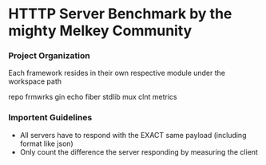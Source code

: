 # HTTTP Server Benchmark by the mighty Melkey Community

### Project Organization

Each framework resides in their own respective module under the workspace path 

repo
 frmwrks
  gin
  echo
  fiber
  stdlib
  mux
 clnt
  metrics

### Importent Guidelines

- All servers have to respond with the EXACT same payload (including format like json)
- Only count the difference the server responding by measuring the client


